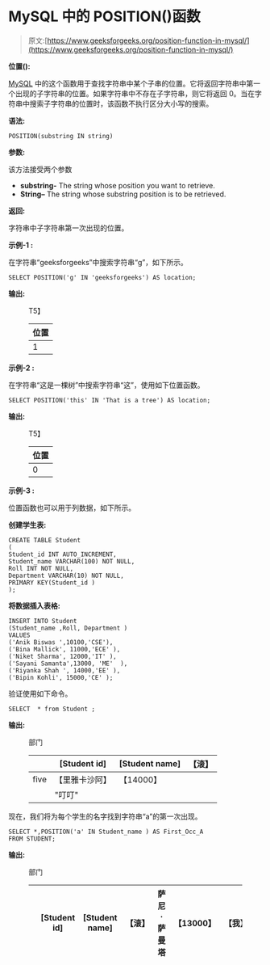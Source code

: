 # MySQL 中的 POSITION()函数

> 原文:[https://www.geeksforgeeks.org/position-function-in-mysql/](https://www.geeksforgeeks.org/position-function-in-mysql/)

**位置():**

[MySQL](https://www.geeksforgeeks.org/sql-tutorial/) 中的这个函数用于查找字符串中某个子串的位置。它将返回字符串中第一个出现的子字符串的位置。如果字符串中不存在子字符串，则它将返回 0。当在字符串中搜索子字符串的位置时，该函数不执行区分大小写的搜索。

**语法:**

```
POSITION(substring IN string)
```

**参数:**

该方法接受两个参数

*   **substring-** The string whose position you want to retrieve.
*   **String–** The string whose substring position is to be retrieved.

**返回:**

字符串中子字符串第一次出现的位置。

**示例-1 :**

在字符串“geeksforgeeks”中搜索字符串“g”，如下所示。

```
SELECT POSITION('g' IN 'geeksforgeeks') AS location;
```

**输出:**

<figure class="table">T5】

| 位置 |
| --- |
| 1 |

</figure>

**示例-2 :**

在字符串“这是一棵树”中搜索字符串“这”，使用如下位置函数。

```
SELECT POSITION('this' IN 'That is a tree') AS location;
```

**输出:**

<figure class="table">T5】

| 位置 |
| --- |
| 0 |

</figure>

**示例-3 :**

位置函数也可以用于列数据，如下所示。

**创建学生表:**

```
CREATE TABLE Student
(
Student_id INT AUTO_INCREMENT,  
Student_name VARCHAR(100) NOT NULL,
Roll INT NOT NULL,
Department VARCHAR(10) NOT NULL,
PRIMARY KEY(Student_id )
);
```

**将数据插入表格:**

```
INSERT INTO Student
(Student_name ,Roll, Department )
VALUES
('Anik Biswas ',10100,'CSE'),
('Bina Mallick', 11000,'ECE' ),
('Niket Sharma', 12000,'IT' ),
('Sayani Samanta',13000, 'ME'  ),
('Riyanka Shah ', 14000,'EE' ), 
('Bipin Kohli', 15000,'CE' );
```

验证使用如下命令。

```
SELECT  * from Student ;
```

**输出:**

<figure class="table">部门

|  | [Student id] | [Student name] | 【滚】 |
| --- | --- | --- | --- |
| five | 【里雅卡沙阿】 | 【14000】 |  |
|  | "叮叮" |

</figure>

现在，我们将为每个学生的名字找到字符串“a”的第一次出现。

```
SELECT *,POSITION('a' IN Student_name ) AS First_Occ_A  
FROM STUDENT;
```

**输出:**

<figure class="table">部门

|  | [Student id] | [Student name] | 【滚】 | 萨尼·萨曼塔 | 【13000】 | 【我】 |  |  | 里雅卡沙阿] |
| --- | --- | --- | --- | --- | --- | --- | --- | --- | --- |

</figure>
